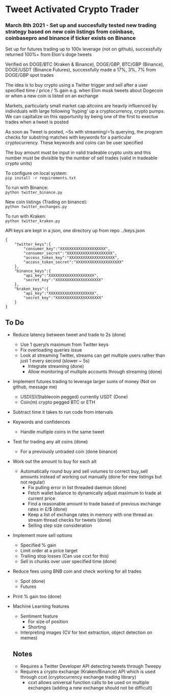 # Tweet Activated Crypto Trader

### March 8th 2021 - Set up and succesfully tested new trading strategy based on new coin listings from coinbase, coinbasepro and binance if ticker exists on Binance 

Set up for futures trading up to 100x leverage (not on github), successfully returned 100%+ from Elon's doge tweets

Verified on DOGE/BTC (Kraken & Binance), DOGE/GBP, BTC/GBP (Binance), DOGE/USDT (Binance Futures), successfully made a 17%, 3%, 7% from DOGE/GBP spot trades

The idea is to buy crypto using a Twitter trigger and sell after a user specified time / price / % gain e.g. when Elon musk tweets about Dogecoin or when a new coin is listed on an exchange

Markets, particularly small market cap altcoins are heavily influenced by individuals with large following 'hyping' up a cryptocurrency, crypto pumps. We can capitalize on this opportunity by being one of the first to exectue trades when a tweet is posted

As soon as Tweet is posted, ~5s with streaming/~1s querying, the program checks for substring matches with keywords for a particular cryptocurrency. These keywords and coins can be user specified

The buy amount must be input in valid tradeable crypto units and this number must be divisible by the number of sell trades (valid in tradeable crypto units)

To configure on local system: \
`pip install -r requirements.txt`

To run with Binance: \
`python twitter_binance.py`

New coin listings (Trading on binance): \
`python twitter_exchanges.py`

To run with Kraken: \
`python twitter_kraken.py`

API keys are kept in a json, one directory up from repo ../keys.json
```
{
    "twitter_keys":{
        "consumer_key":"XXXXXXXXXXXXXXXXXXXX",
        "consumer_secret":"XXXXXXXXXXXXXXXXXXXX",
        "access_token_key":"XXXXXXXXXXXXXXXXXXXX",
        "access_token_secret":"XXXXXXXXXXXXXXXXXXXX"
    },
    "binance_keys":{
        "api_key":"XXXXXXXXXXXXXXXXXXXX",
        "secret_key":"XXXXXXXXXXXXXXXXXXXX"
    },
    "kraken_keys":{
    	"api_key":"XXXXXXXXXXXXXXXXXXXX",
        "secret_key":"XXXXXXXXXXXXXXXXXXXX"
    }
}
```

## To Do
- Reduce latency between tweet and trade to 2s (done)
	- Use 1 query/s maximum from Twitter keys
	- Fix overloading queries issue
	- Look at streaming Twitter, streams can get multiple users rather than just 1 every second (slower ~ 5s)
		- Integrate streaming (done)
		- Allow monitoring of multiple accounts through streaming (done)
- Implement futures trading to leverage larger sums of money (Not on github, message me)
	- USD(S)(Stablecoin pegged) currently USDT (Done)
	- Coin(m) crypto pegged BTC or ETH
- Subtract time it takes to run code from intervals
- Keywords and confidences
	- Handle multiple coins in the same tweet
- Test for trading any alt coins (done)
	- For a previously untraded coin (done binance)
- Work out the amount to buy for each alt
	- Automatically round buy and sell volumes to correct buy_sell amounts instead of working out manually (done for new listings but not regular)
		- Fix pulling error in list threaded daemon (done)
		- Fetch wallet balance to dynamically adjust maximum to trade at current price
		- Find a reasonable amount to trade based of previous exchange rates in £/$ (done)
		- Keep a list of exchange rates in memory with one thread as stream thread checks for tweets (done)
		- Selling step size consideration
- Implement more sell options
	- Specified % gain
	- Limit order at a price target
	- Trailing stop losses (Can use ccxt for this)
	- Sell in chunks over user specified time (done)
- Reduce fees using BNB coin and check working for all trades
	- Spot (done)
	- Futures
- Print % gain too (done)
- Machine Learning features
	- Sentiment feature
		- For size of position 
		- Shorting
	- Interpreting images (CV for text extraction, object detection on memes)


	## Notes
	- Requires a Twitter Developer API detecting tweets through Tweepy
	- Requires a crypto exchange (Kraken/Binance) API which is used through ccxt (cryptocurrency exchange trading library)
		- ccxt allows universal function calls to be used on multiple exchanges (adding a new exchange should not be difficult)

